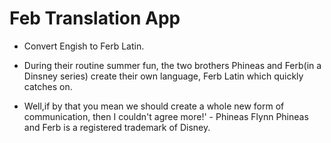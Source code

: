 # Feb Translation App
* Convert Engish to Ferb Latin.

* During their routine summer fun,
the two brothers Phineas and Ferb(in a Dinsney series) create their own language,
Ferb Latin which quickly catches on.

* Well,if by that you mean we should create a whole new form of communication, then I couldn't agree more!' - Phineas Flynn
Phineas and Ferb is a registered trademark of Disney.

